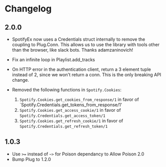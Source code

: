 # Changelog

## 2.0.0

- SpotifyEx now uses a Credentials struct internally to remove the coupling to
  Plug.Conn. This allows us to use the library with tools other than the
  browser, like slack bots.  Thanks adamzaninovich!

- Fix an infinite loop in Playlist.add_tracks
- On HTTP error in the authentication client, return a 3 element tuple instead
  of 2, since we won't return a conn. This is the only breaking API change.

- Removed the following functions in `Spotify.Cookies`:
  1. `Spotify.Cookies.get_cookies_from_response/1` in favor of `Spotify.Credentials.get_tokens_from_response/1'
  2. `Spotify.Cookies.get_access_cookie/1` in favor of `Spotify.Credentials.get_access_token/1`
  3. `Spotify.Cookies.get_refresh_cookie/1` in favor of `Spotify.Credentials.get_refresh_token/1`

## 1.0.3

- Use `>=` instead of `~>` for Poison dependancy to Allow Poison 2.0
- Bump Plug to 1.2.0

